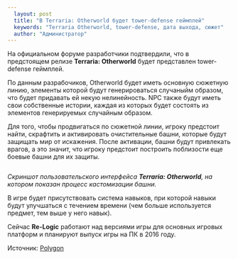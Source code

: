 ```yaml
---
  layout: post
  title: "В Terraria: Otherworld будет tower-defense геймплей"
  keywords: "Terraria Otherworld, tower-defense, дата выхода, сюжет"
  author: "Администратор"
---
```


На официальном форуме разработчики подтвердили, что в предстоящем релизе <b>Terraria: Otherworld</b> будет представлен tower-defense геймплей.

По данным разрабочиков, Otherworld будет иметь основную сюжетную линию, элементы которой будут генерироваться случаныйм образом, что будет придавать ей некую нелинейность. NPC также будут иметь свои собственные истории, каждая из которых будет состоять из элементов генерируемых случайным образом.

Для того, чтобы продвигаться по сюжетной линии, игроку предстоит найти, скрафтить и активировать очистительные башни, которые будут защищать мир от искажения. После активации, башни будут привлекать врагов, а это значит, что игроку предстоит построить поблизости еще боевые башни для их защиты.

<div align="center">
<a class="fancybox" rel="gallery1" href="{{site.base_path}}images/posts/tower-defense-gameplay/tow_TUI.png" title="Terraria: Otherworl кастомизация башни">
	<img src="{{site.base_path}}images/posts/tower-defense-gameplay/tow_TUI_m.png" alt="" />
</a>
</div>

*Скриншот пользовательского интерфейса <b>Terraria: Otherworld</b>, на котором показан процесс кастомизации башни.*

В игре будет присутствовать система навыков, при которой навыки будут улучшаться с течением времени (чем больше используется предмет, тем выше у него навык). 

Сейчас <b>Re-Logic</b> работают над версиями игры для основных игровых платформ и планируют выпуск игры на ПК в 2016 году.

Источник: <a href="http://www.polygon.com/2015/3/11/8189481/terraria-otherworld-gameplay" rel="nofollow">Polygon</a>
